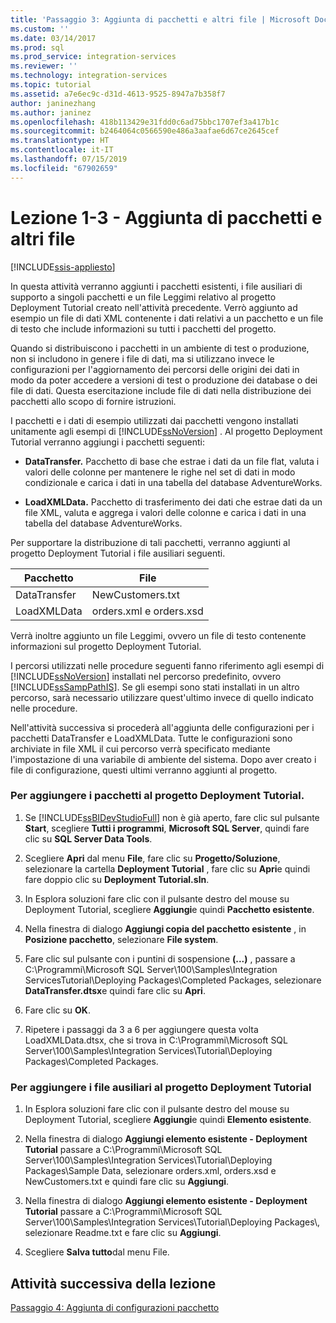 ```yaml
---
title: 'Passaggio 3: Aggiunta di pacchetti e altri file | Microsoft Docs'
ms.custom: ''
ms.date: 03/14/2017
ms.prod: sql
ms.prod_service: integration-services
ms.reviewer: ''
ms.technology: integration-services
ms.topic: tutorial
ms.assetid: a7e6ec9c-d31d-4613-9525-8947a7b358f7
author: janinezhang
ms.author: janinez
ms.openlocfilehash: 418b113429e31fdd0c6ad75bbc1707ef3a417b1c
ms.sourcegitcommit: b2464064c0566590e486a3aafae6d67ce2645cef
ms.translationtype: HT
ms.contentlocale: it-IT
ms.lasthandoff: 07/15/2019
ms.locfileid: "67902659"
---
```

# <a name="lesson-1-3---adding-packages-and-other-files"></a>Lezione 1-3 - Aggiunta di pacchetti e altri file

[!INCLUDE[ssis-appliesto](../includes/ssis-appliesto-ssvrpluslinux-asdb-asdw-xxx.md)]


In questa attività verranno aggiunti i pacchetti esistenti, i file ausiliari di supporto a singoli pacchetti e un file Leggimi relativo al progetto Deployment Tutorial creato nell'attività precedente. Verrò aggiunto ad esempio un file di dati XML contenente i dati relativi a un pacchetto e un file di testo che include informazioni su tutti i pacchetti del progetto.  
  
Quando si distribuiscono i pacchetti in un ambiente di test o produzione, non si includono in genere i file di dati, ma si utilizzano invece le configurazioni per l'aggiornamento dei percorsi delle origini dei dati in modo da poter accedere a versioni di test o produzione dei database o dei file di dati. Questa esercitazione include file di dati nella distribuzione dei pacchetti allo scopo di fornire istruzioni.  
  
I pacchetti e i dati di esempio utilizzati dai pacchetti vengono installati unitamente agli esempi di [!INCLUDE[ssNoVersion](../includes/ssnoversion-md.md)] . Al progetto Deployment Tutorial verranno aggiungi i pacchetti seguenti:  
  
-   **DataTransfer.** Pacchetto di base che estrae i dati da un file flat, valuta i valori delle colonne per mantenere le righe nel set di dati in modo condizionale e carica i dati in una tabella del database AdventureWorks.  
  
-   **LoadXMLData.** Pacchetto di trasferimento dei dati che estrae dati da un file XML, valuta e aggrega i valori delle colonne e carica i dati in una tabella del database AdventureWorks.  
  
Per supportare la distribuzione di tali pacchetti, verranno aggiunti al progetto Deployment Tutorial i file ausiliari seguenti.  
  
|Pacchetto|File|  
|-----------|--------|  
|DataTransfer|NewCustomers.txt|  
|LoadXMLData|orders.xml e orders.xsd|  
  
Verrà inoltre aggiunto un file Leggimi, ovvero un file di testo contenente informazioni sul progetto Deployment Tutorial.  
  
I percorsi utilizzati nelle procedure seguenti fanno riferimento agli esempi di [!INCLUDE[ssNoVersion](../includes/ssnoversion-md.md)] installati nel percorso predefinito, ovvero [!INCLUDE[ssSampPathIS](../includes/sssamppathis-md.md)]. Se gli esempi sono stati installati in un altro percorso, sarà necessario utilizzare quest'ultimo invece di quello indicato nelle procedure.  
  
Nell'attività successiva si procederà all'aggiunta delle configurazioni per i pacchetti DataTransfer e LoadXMLData. Tutte le configurazioni sono archiviate in file XML il cui percorso verrà specificato mediante l'impostazione di una variabile di ambiente del sistema. Dopo aver creato i file di configurazione, questi ultimi verranno aggiunti al progetto.  
  
### <a name="to-add-packages-to-the-deployment-tutorial-project"></a>Per aggiungere i pacchetti al progetto Deployment Tutorial.  
  
1.  Se [!INCLUDE[ssBIDevStudioFull](../includes/ssbidevstudiofull-md.md)] non è già aperto, fare clic sul pulsante **Start**, scegliere **Tutti i programmi**, **Microsoft SQL Server**, quindi fare clic su **SQL Server Data Tools**.  
  
2.  Scegliere **Apri** dal menu **File**, fare clic su **Progetto/Soluzione**, selezionare la cartella **Deployment Tutorial** , fare clic su **Apri**e quindi fare doppio clic su **Deployment Tutorial.sln**.  
  
3.  In Esplora soluzioni fare clic con il pulsante destro del mouse su Deployment Tutorial, scegliere **Aggiungi**e quindi **Pacchetto esistente**.  
  
4.  Nella finestra di dialogo **Aggiungi copia del pacchetto esistente** , in **Posizione pacchetto**, selezionare **File system**.  
  
5.  Fare clic sul pulsante con i puntini di sospensione **(...)** , passare a C:\Programmi\Microsoft SQL Server\100\Samples\Integration ServicesTutorial\Deploying Packages\Completed Packages, selezionare **DataTransfer.dtsx**e quindi fare clic su **Apri**.  
  
6.  Fare clic su **OK**.  
  
7.  Ripetere i passaggi da 3 a 6 per aggiungere questa volta LoadXMLData.dtsx, che si trova in C:\Programmi\Microsoft SQL Server\100\Samples\Integration Services\Tutorial\Deploying Packages\Completed Packages.  
  
### <a name="to-add-ancillary-files-to-the-deployment-tutorial-project"></a>Per aggiungere i file ausiliari al progetto Deployment Tutorial  
  
1.  In Esplora soluzioni fare clic con il pulsante destro del mouse su Deployment Tutorial, scegliere **Aggiungi**e quindi **Elemento esistente**.  
  
2.  Nella finestra di dialogo **Aggiungi elemento esistente - Deployment Tutorial** passare a C:\Programmi\Microsoft SQL Server\100\Samples\Integration Services\Tutorial\Deploying Packages\Sample Data, selezionare orders.xml, orders.xsd e NewCustomers.txt e quindi fare clic su **Aggiungi**.  
  
3.  Nella finestra di dialogo **Aggiungi elemento esistente - Deployment Tutorial** passare a C:\Programmi\Microsoft SQL Server\100\Samples\Integration Services\Tutorial\Deploying Packages\\, selezionare Readme.txt e fare clic su **Aggiungi**.  
  
4.  Scegliere **Salva tutto**dal menu File.  
  
## <a name="next-task-in-lesson"></a>Attività successiva della lezione  
[Passaggio 4: Aggiunta di configurazioni pacchetto](../integration-services/lesson-1-4-adding-package-configurations.md)  
  
  
  
